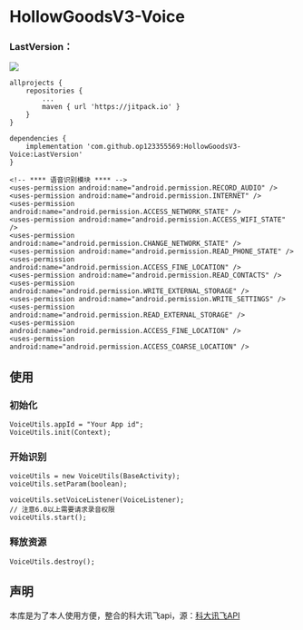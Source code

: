 # HollowGoodsV3-Voice
### LastVersion：
[![](https://jitpack.io/v/op123355569/HollowGoodsV3-Voice.svg)](https://jitpack.io/#op123355569/HollowGoodsV3-Voice)

```
allprojects {
	repositories {
		...
		maven { url 'https://jitpack.io' }
	}
}
```

```
dependencies {
	implementation 'com.github.op123355569:HollowGoodsV3-Voice:LastVersion'
}
```

```
<!-- **** 语音识别模块 **** -->
<uses-permission android:name="android.permission.RECORD_AUDIO" />
<uses-permission android:name="android.permission.INTERNET" />
<uses-permission android:name="android.permission.ACCESS_NETWORK_STATE" />
<uses-permission android:name="android.permission.ACCESS_WIFI_STATE" />
<uses-permission android:name="android.permission.CHANGE_NETWORK_STATE" />
<uses-permission android:name="android.permission.READ_PHONE_STATE" />
<uses-permission android:name="android.permission.ACCESS_FINE_LOCATION" />
<uses-permission android:name="android.permission.READ_CONTACTS" />
<uses-permission android:name="android.permission.WRITE_EXTERNAL_STORAGE" />
<uses-permission android:name="android.permission.WRITE_SETTINGS" />
<uses-permission android:name="android.permission.READ_EXTERNAL_STORAGE" />
<uses-permission android:name="android.permission.ACCESS_FINE_LOCATION" />
<uses-permission android:name="android.permission.ACCESS_COARSE_LOCATION" />
```

## 使用

### 初始化
```
VoiceUtils.appId = "Your App id";
VoiceUtils.init(Context);
```

### 开始识别
```
voiceUtils = new VoiceUtils(BaseActivity);
voiceUtils.setParam(boolean);

voiceUtils.setVoiceListener(VoiceListener);
// 注意6.0以上需要请求录音权限
voiceUtils.start();
```

### 释放资源
```
VoiceUtils.destroy();
```

## 声明
本库是为了本人使用方便，整合的科大讯飞api，源：[科大讯飞API](https://www.xfyun.cn/)